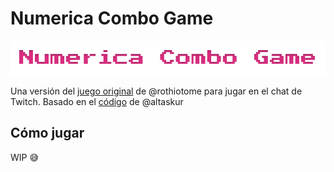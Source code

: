 # Numerica Combo Game
![numerica-logo](./src/assets/Numerica%20Combo%20Game.png)

Una versión del [juego original](https://github.com/rothiotome/numerica-twitch) de @rothiotome
para jugar en el chat de Twitch. Basado en el [código](https://github.com/JavierBalonga/numerica-game) de @altaskur

## Cómo jugar

WIP 😅

